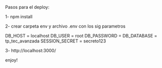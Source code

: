 Pasos para el deploy:


1- npm install

2- crear carpeta env y archivo .env con los sig parametros

DB_HOST = localhost
DB_USER = root
DB_PASSWORD = 
DB_DATABASE = tp_tec_avanzada
SESSION_SECRET = secreto123



3- http://localhost:3000/


enjoy!